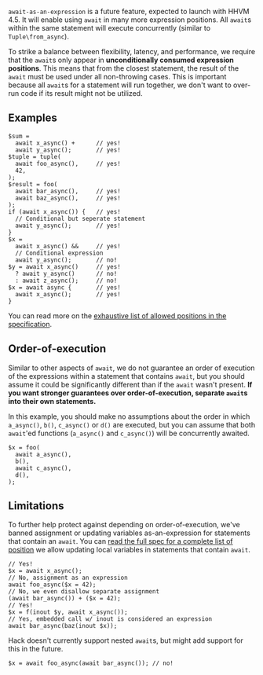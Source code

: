 `await-as-an-expression` is a future feature, expected to launch with HHVM 4.5. It will enable using `await` in many more expression positions. All `await`s within the same statement will execute concurrently (similar to `Tuple\from_async`).

To strike a balance between flexibility, latency, and performance, we require that the `await`s only appear in **unconditionally consumed expression positions**. This means that from the closest statement, the result of the `await` must be used under all non-throwing cases. This is important because all `await`s for a statement will run together, we don't want to over-run code if its result might not be utilized.

## Examples

```
$sum =
  await x_async() +      // yes!
  await y_async();       // yes!
$tuple = tuple(
  await foo_async(),     // yes!
  42,
);
$result = foo(
  await bar_async(),     // yes!
  await baz_async(),     // yes!
);
if (await x_async()) {   // yes!
  // Conditional but seperate statement
  await y_async();       // yes!
}
$x =
  await x_async() &&     // yes!
  // Conditional expression
  await y_async();       // no!
$y = await x_async()     // yes!
  ? await y_async()      // no!
  : await z_async();     // no!
$x = await async {       // yes!
  await x_async();       // yes!
}
```

You can read more on the [exhaustive list of allowed positions in the specification](await-as-an-expression-spec.md).


## Order-of-execution

Similar to other aspects of `await`, we do not guarantee an order of execution of the expressions within a statement that contains `await`, but you should assume it could be significantly different than if the `await` wasn't present. **If you want stronger guarantees over order-of-execution, separate `await`s into their own statements.**

In this example, you should make no assumptions about the order in which `a_async()`, `b()`, `c_async()` or `d()` are executed, but you can assume that both `await`'ed functions (`a_async()` and `c_async()`) will be concurrently awaited.

```
$x = foo(
  await a_async(),
  b(),
  await c_async(),
  d(),
);
```

## Limitations

To further help protect against depending on order-of-execution, we've banned assignment or updating variables as-an-expression for statements that contain an `await`. You can [read the full spec for a complete list of position](../expressions-and-operators/banning-lval-as-an-expression.md) we allow updating local variables in statements that contain `await`.

```
// Yes!
$x = await x_async();
// No, assignment as an expression
await foo_async($x = 42);
// No, we even disallow separate assignment
(await bar_async()) + ($x = 42);     
// Yes!   
$x = f(inout $y, await x_async());
// Yes, embedded call w/ inout is considered an expression
await bar_async(baz(inout $x));
```

Hack doesn't currently support nested `await`s, but might add support for this in the future.

```
$x = await foo_async(await bar_async()); // no!
```
